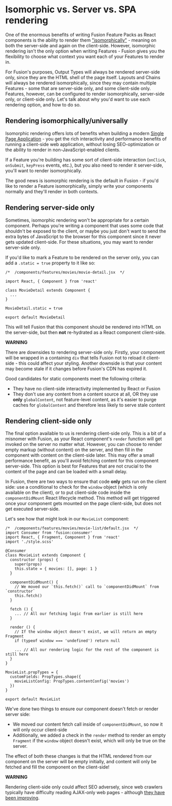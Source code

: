 Isomorphic vs. Server vs. SPA rendering
=======================================

One of the enormous benefits of writing Fusion Feature Packs as React components is the ability to render them ["isomorphically"](https://en.wikipedia.org/wiki/Isomorphic_JavaScript) \- meaning on both the server-side and again on the client-side. However, isomorphic rendering isn't the only option when writing Features - Fusion gives you the flexibility to choose what context you want each of your Features to render in.

For Fusion's purposes, Output Types will always be rendered server-side only, since they are the HTML shell of the page itself. Layouts and Chains will always be rendered isomorphically, since they may contain multiple Features - some that are server-side only, and some client-side only. Features, however, can be configured to render isomorphically, server-side only, or client-side only. Let's talk about why you'd want to use each rendering option, and how to do so.

Rendering isomorphically/universally
------------------------------------

Isomorphic rendering offers lots of benefits when building a modern [Single Page Application](https://en.wikipedia.org/wiki/Single-page_application) \- you get the rich interactivity and performance benefits of running a client-side web application, without losing SEO-optimization or the ability to render in non-JavaScript-enabled clients.

If a Feature you're building has some sort of client-side interaction (`onClick`, `onSubmit`, `keyPress` events, etc.), but you also need to render it server-side, you'll want to render isomorphically.

The good news is isomorphic rendering is the default in Fusion - if you'd like to render a Feature isomorphically, simply write your components normally and they'll render in both contexts.

Rendering server-side only
--------------------------

Sometimes, isomorphic rendering won't be appropriate for a certain component. Perhaps you're writing a component that uses some code that shouldn't be exposed to the client, or maybe you just don't want to send the extra bytes of JavaScript to the browser for this component since it never gets updated client-side. For these situations, you may want to render server-side only.

If you'd like to mark a Feature to be rendered on the server only, you can add a `.static = true` property to it like so:

    /*  /components/features/movies/movie-detail.jsx  */
    
    import React, { Component } from 'react'
    
    class MovieDetail extends Component {
      ...
    }
    
    MovieDetail.static = true
    
    export default MovieDetail
    

This will tell Fusion that this component should be rendered into HTML on the server-side, but then **not** re-hydrated as a React component client-side.

**WARNING**

There are downsides to rendering server-side only. Firstly, your component will be wrapped in a containing `div` that tells Fusion not to reload it client-side - this could affect your styling. Another downside is that your content may become stale if it changes before Fusion's CDN has expired it.

Good candidates for static components meet the following criteria:

*   They have no client-side interactivity implemented by React or Fusion
*   They don't use any content from a content source at all, OR they use **only** `globalContent`, not feature-level content, as it's easier to purge caches for `globalContent` and therefore less likely to serve stale content

Rendering client-side only
--------------------------

The final option available to us is rendering client-side only. This is a bit of a misnomer with Fusion, as your React component's `render` function will get invoked on the server no matter what. However, you can choose to render empty markup (without content) on the server, and then fill in the component with content on the client-side later. This may offer a small performance benefit, as you'll avoid fetching content for this component server-side. This option is best for Features that are not crucial to the content of the page and can be loaded with a small delay.

In Fusion, there are two ways to ensure that code **only** gets run on the client side: use a conditional to check for the `window` object (which is only available on the client), or to put client-side code inside the `componentDidMount` React lifecycle method. This method will get triggered once your component gets mounted on the page client-side, but does not get executed server-side.

Let's see how that might look in our `MovieList` component:

    /*  /components/features/movies/movie-list/default.jsx  */
    import Consumer from 'fusion:consumer'
    import React, { Fragment, Component } from 'react'
    import './style.scss'
    
    @Consumer
    class MovieList extends Component {
      constructor (props) {
        super(props)
        this.state = { movies: [], page: 1 }
      }
    
      componentDidMount() {
        // We moved our `this.fetch()` call to `componentDidMount` from `constructor`
        this.fetch()
      }
    
      fetch () {
        ... // All our fetching logic from earlier is still here
      }
    
      render () {
        // If the window object doesn't exist, we will return an empty Fragment
        if (typeof window === 'undefined') return null
    
        ... // All our rendering logic for the rest of the component is still here
      }
    }
    
    MovieList.propTypes = {
      customFields: PropTypes.shape({
        movieListConfig: PropTypes.contentConfig('movies')
      })
    }
    
    export default MovieList
    

We've done two things to ensure our component doesn't fetch or render server side:

*   We moved our content fetch call inside of `componentDidMount`, so now it will only occur client-side
*   Additionally, we added a check in the `render` method to render an empty `Fragment` if the `window` object doesn't exist, which will only be true on the server.

The effect of both these changes is that the HTML rendered from our component on the server will be empty initially, and content will only be fetched and fill the component on the client-side!

**WARNING**

Rendering client-side only could affect SEO adversely, since web crawlers typically have difficulty reading AJAX-only web pages - although [they have been improving](https://developers.google.com/search/docs/ajax-crawling/docs/learn-more).